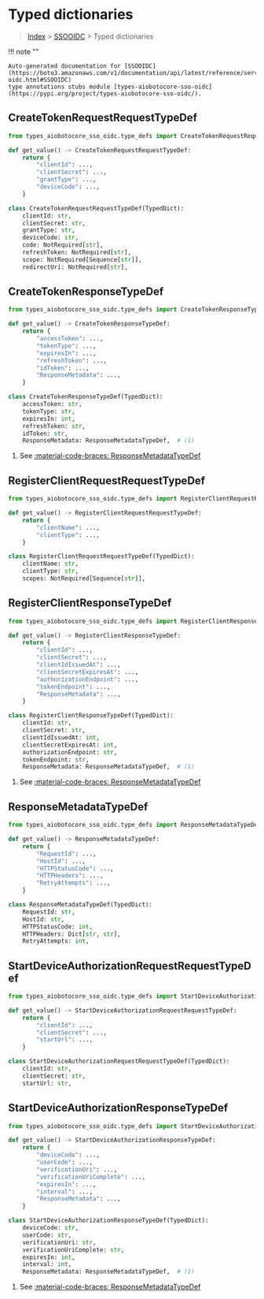 # Typed dictionaries

> [Index](../README.md) > [SSOOIDC](./README.md) > Typed dictionaries

!!! note ""

    Auto-generated documentation for [SSOOIDC](https://boto3.amazonaws.com/v1/documentation/api/latest/reference/services/sso-oidc.html#SSOOIDC)
    type annotations stubs module [types-aiobotocore-sso-oidc](https://pypi.org/project/types-aiobotocore-sso-oidc/).

## CreateTokenRequestRequestTypeDef

```python title="Usage Example"
from types_aiobotocore_sso_oidc.type_defs import CreateTokenRequestRequestTypeDef

def get_value() -> CreateTokenRequestRequestTypeDef:
    return {
        "clientId": ...,
        "clientSecret": ...,
        "grantType": ...,
        "deviceCode": ...,
    }
```

```python title="Definition"
class CreateTokenRequestRequestTypeDef(TypedDict):
    clientId: str,
    clientSecret: str,
    grantType: str,
    deviceCode: str,
    code: NotRequired[str],
    refreshToken: NotRequired[str],
    scope: NotRequired[Sequence[str]],
    redirectUri: NotRequired[str],
```

## CreateTokenResponseTypeDef

```python title="Usage Example"
from types_aiobotocore_sso_oidc.type_defs import CreateTokenResponseTypeDef

def get_value() -> CreateTokenResponseTypeDef:
    return {
        "accessToken": ...,
        "tokenType": ...,
        "expiresIn": ...,
        "refreshToken": ...,
        "idToken": ...,
        "ResponseMetadata": ...,
    }
```

```python title="Definition"
class CreateTokenResponseTypeDef(TypedDict):
    accessToken: str,
    tokenType: str,
    expiresIn: int,
    refreshToken: str,
    idToken: str,
    ResponseMetadata: ResponseMetadataTypeDef,  # (1)
```

1. See [:material-code-braces: ResponseMetadataTypeDef](./type_defs.md#responsemetadatatypedef) 
## RegisterClientRequestRequestTypeDef

```python title="Usage Example"
from types_aiobotocore_sso_oidc.type_defs import RegisterClientRequestRequestTypeDef

def get_value() -> RegisterClientRequestRequestTypeDef:
    return {
        "clientName": ...,
        "clientType": ...,
    }
```

```python title="Definition"
class RegisterClientRequestRequestTypeDef(TypedDict):
    clientName: str,
    clientType: str,
    scopes: NotRequired[Sequence[str]],
```

## RegisterClientResponseTypeDef

```python title="Usage Example"
from types_aiobotocore_sso_oidc.type_defs import RegisterClientResponseTypeDef

def get_value() -> RegisterClientResponseTypeDef:
    return {
        "clientId": ...,
        "clientSecret": ...,
        "clientIdIssuedAt": ...,
        "clientSecretExpiresAt": ...,
        "authorizationEndpoint": ...,
        "tokenEndpoint": ...,
        "ResponseMetadata": ...,
    }
```

```python title="Definition"
class RegisterClientResponseTypeDef(TypedDict):
    clientId: str,
    clientSecret: str,
    clientIdIssuedAt: int,
    clientSecretExpiresAt: int,
    authorizationEndpoint: str,
    tokenEndpoint: str,
    ResponseMetadata: ResponseMetadataTypeDef,  # (1)
```

1. See [:material-code-braces: ResponseMetadataTypeDef](./type_defs.md#responsemetadatatypedef) 
## ResponseMetadataTypeDef

```python title="Usage Example"
from types_aiobotocore_sso_oidc.type_defs import ResponseMetadataTypeDef

def get_value() -> ResponseMetadataTypeDef:
    return {
        "RequestId": ...,
        "HostId": ...,
        "HTTPStatusCode": ...,
        "HTTPHeaders": ...,
        "RetryAttempts": ...,
    }
```

```python title="Definition"
class ResponseMetadataTypeDef(TypedDict):
    RequestId: str,
    HostId: str,
    HTTPStatusCode: int,
    HTTPHeaders: Dict[str, str],
    RetryAttempts: int,
```

## StartDeviceAuthorizationRequestRequestTypeDef

```python title="Usage Example"
from types_aiobotocore_sso_oidc.type_defs import StartDeviceAuthorizationRequestRequestTypeDef

def get_value() -> StartDeviceAuthorizationRequestRequestTypeDef:
    return {
        "clientId": ...,
        "clientSecret": ...,
        "startUrl": ...,
    }
```

```python title="Definition"
class StartDeviceAuthorizationRequestRequestTypeDef(TypedDict):
    clientId: str,
    clientSecret: str,
    startUrl: str,
```

## StartDeviceAuthorizationResponseTypeDef

```python title="Usage Example"
from types_aiobotocore_sso_oidc.type_defs import StartDeviceAuthorizationResponseTypeDef

def get_value() -> StartDeviceAuthorizationResponseTypeDef:
    return {
        "deviceCode": ...,
        "userCode": ...,
        "verificationUri": ...,
        "verificationUriComplete": ...,
        "expiresIn": ...,
        "interval": ...,
        "ResponseMetadata": ...,
    }
```

```python title="Definition"
class StartDeviceAuthorizationResponseTypeDef(TypedDict):
    deviceCode: str,
    userCode: str,
    verificationUri: str,
    verificationUriComplete: str,
    expiresIn: int,
    interval: int,
    ResponseMetadata: ResponseMetadataTypeDef,  # (1)
```

1. See [:material-code-braces: ResponseMetadataTypeDef](./type_defs.md#responsemetadatatypedef) 
